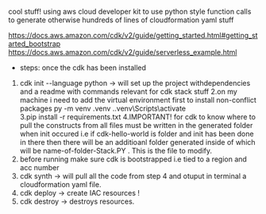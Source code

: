 cool stuff! using aws cloud developer kit to use python style function calls to generate otherwise hundreds of lines 
of cloudformation yaml stuff

https://docs.aws.amazon.com/cdk/v2/guide/getting_started.html#getting_started_bootstrap
https://docs.aws.amazon.com/cdk/v2/guide/serverless_example.html
- steps:
once the cdk has been installed  
1. cdk init --language python -> will set up the project withdependencies and a readme with commands relevant for cdk stack stuff
2.on my machine i need to add the virtual environment first to install non-conflict packages 
py -m venv .venv
.\.venv\Scripts\activate  
3.pip install -r requirements.txt
4.IMPORTANT! for cdk to know where to pull the constructs from all files must be written in the generated folder when init occured
i.e if cdk-hello-world is folder and init has been done in there then there will be an additioanl folder generated inside of which will
be name-of-folder-Stack.PY . This is the file to modify.
5. before running make sure cdk is bootstrapped i.e tied to a region and acc number
6. cdk synth -> will pull all the code from step 4 and otuput in terminal a cloudformation yaml file.
7. cdk deploy -> create IAC resources !
8. cdk destroy -> destroys resources. 
 